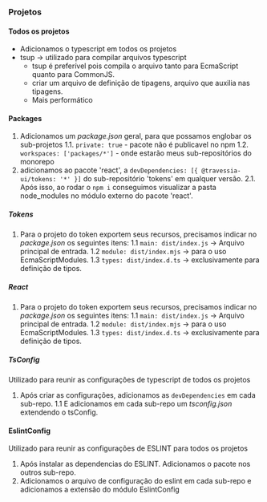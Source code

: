 
### Projetos


#### Todos os projetos

* Adicionamos o typescript em todos os projetos
* tsup -> utilizado para compilar arquivos typescript
  * tsup é preferível pois compila o arquivo tanto para EcmaScript quanto para CommonJS.
  * criar um arquivo de definição de tipagens, arquivo que auxilia nas tipagens.
  * Mais performático

#### Packages
1. Adicionamos um <i>package.json</i> geral, para que possamos englobar os sub-projetos
1.1. `private: true` - pacote não é publicavel no npm
1.2. `workspaces: ['packages/*']` - onde estarão meus sub-repositórios do monorepo
1. adicionamos ao pacote 'react', a `devDependencies: [{ @travessia-ui/tokens: '*' }]` do sub-repositório 'tokens' em qualquer versão. 
2.1. Após isso, ao rodar o `npm i` conseguimos visualizar a pasta node_modules no módulo externo do pacote 'react'. 


##### Tokens
1. Para o projeto do token exportem seus recursos, precisamos indicar no <i>package.json</i> os seguintes itens: 
1.1 `main: dist/index.js` -> Arquivo principal de entrada.
1.2 `module: dist/index.mjs` -> para o uso EcmaScriptModules.
1.3 `types: dist/index.d.ts` -> exclusivamente para definição de tipos.

##### React
1. Para o projeto do token exportem seus recursos, precisamos indicar no <i>package.json</i> os seguintes itens: 
1.1 `main: dist/index.js` -> Arquivo principal de entrada.
1.2 `module: dist/index.mjs` -> para o uso EcmaScriptModules.
1.3 `types: dist/index.d.ts` -> exclusivamente para definição de tipos.


##### TsConfig
Utilizado para reunir as configurações de typescript de todos os projetos

1. Após criar as configurações, adicionamos as `devDependencies` em cada sub-repo.
1.1 E adicionamos em cada sub-repo um <i>tsconfig.json</i> extendendo o tsConfig.


#### EslintConfig
Utilizado para reunir as configurações de ESLINT para todos os projetos

1. Após instalar as dependencias do ESLINT. Adicionamos o pacote nos outros sub-repo.
1. Adicionamos o arquivo de configuração do eslint em cada sub-repo e adicionamos a extensão do módulo EslintConfig
